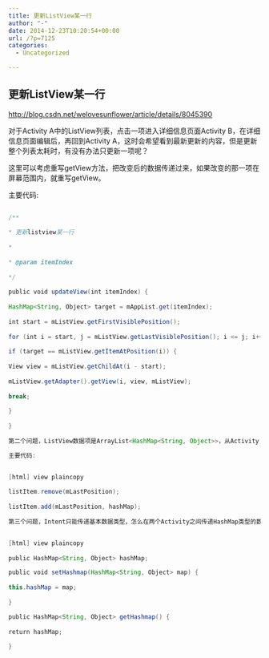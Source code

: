 ```yaml
---
title: 更新ListView某一行
author: "-"
date: 2014-12-23T10:20:54+00:00
url: /?p=7125
categories:
  - Uncategorized

---
```

## 更新ListView某一行
http://blog.csdn.net/welovesunflower/article/details/8045390

对于Activity A中的ListView列表，点击一项进入详细信息页面Activity B，在详细信息页面编辑后，再回到Activity A，这时会希望看到最新更新的内容，但是更新整个列表太耗时，有没有办法只更新一项呢？

这里可以考虑重写getView方法，把改变后的数据传递过来，如果改变的那一项在屏幕范围内，就重写getView。

主要代码: 


```java view plaincopy
  
/**
  
* 更新listview某一行
  
*
  
* @param itemIndex
  
*/
  
public void updateView(int itemIndex) {
  
HashMap<String, Object> target = mAppList.get(itemIndex);
  
int start = mListView.getFirstVisiblePosition();
  
for (int i = start, j = mListView.getLastVisiblePosition(); i <= j; i++)
  
if (target == mListView.getItemAtPosition(i)) {
  
View view = mListView.getChildAt(i - start);
  
mListView.getAdapter().getView(i, view, mListView);
  
break;
  
}
  
}
  
第二个问题，ListView数据项是ArrayList<HashMap<String, Object>>，从Activity B传递过来的是一个HashMap<String,Object>，怎么更新ArrayList。

主要代码: 


[html] view plaincopy
  
listItem.remove(mLastPosition);
  
listItem.add(mLastPosition, hashMap);
  
第三个问题，Intent只能传递基本数据类型，怎么在两个Activity之间传递HashMap类型的数据，可以写一个继承自Application的类，通过set ,get共享数据，但是用完后别忘了释放哦


[html] view plaincopy
  
public HashMap<String, Object> hashMap;

public void setHashmap(HashMap<String, Object> map) {
  
this.hashMap = map;
  
}

public HashMap<String, Object> getHashmap() {
  
return hashMap;
  
}